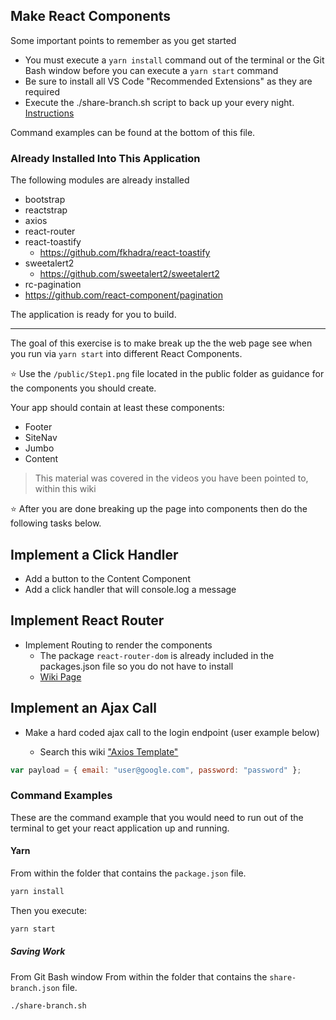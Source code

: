 ## Make React Components

Some important points to remember as you get started

- You must execute a `yarn install` command out of the terminal or the Git Bash window before you can execute a `yarn start` command
- Be sure to install all VS Code "Recommended Extensions" as they are required
- Execute the ./share-branch.sh script to back up your every night. [Instructions](https://github.com/sabiocode/wiki/blob/master/general/github/Back-Up-Work.md)

Command examples can be found at the bottom of this file.

### Already Installed Into This Application

The following modules are already installed

- bootstrap
- reactstrap
- axios
- react-router
- react-toastify
  - https://github.com/fkhadra/react-toastify
- sweetalert2
  - https://github.com/sweetalert2/sweetalert2
-  rc-pagination
  - https://github.com/react-component/pagination

The application is ready for you to build.

---

The goal of this exercise is to make break up the the web page see when you run via `yarn start` into different React Components.

:star: Use the `/public/Step1.png` file located in the public folder as guidance for the components you should create. 

Your app should contain at least these components:

- Footer
- SiteNav
- Jumbo
- Content

> This material was covered in the videos you have been pointed to, within this wiki

:star: After you are done breaking up the page into components then do the following tasks below.

## Implement a Click Handler

- Add a button to the Content Component
- Add a click handler that will console.log a message

## Implement React Router

- Implement Routing to render the components
  - The package `react-router-dom` is already included in the packages.json file so you do not have to install
  - [Wiki Page](https://github.com/sabiocode/wiki/blob/2be205f2d3bd64867c8acaf6a4392c2172b45cb1/javascript/React/React-Router.md)

## Implement an Ajax Call

- Make a hard coded ajax call to the login endpoint (user example below)

  - Search this wiki ["Axios Template"](https://github.com/sabiocode/wiki/blob/master/javascript/Axios)

```javascript
var payload = { email: "user@google.com", password: "password" };
```

### Command Examples

These are the command example that you would need to run out of the terminal to get your react application up and running.

#### Yarn
From within the folder that contains the `package.json` file.
```bash
yarn install
```
Then you execute:
```bash
yarn start
```

##### Saving Work
From Git Bash window
From within the folder that contains the `share-branch.json` file.
```bash
./share-branch.sh
```
